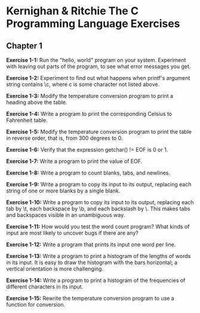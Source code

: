 # Kernighan & Ritchie The C Programming Language Exercises

## Chapter 1

**Exercise 1-1:** Run the "hello, world" program on your system. Experiment with
leaving out parts of the program, to see what error messages you get.

**Exercise 1-2:** Experiment to find out what happens when printf's argument string
contains \c, where c is some character not listed above.

**Exercise 1-3:** Modify the temperature conversion program to print a heading
above the table.

**Exercise 1-4:** Write a program to print the corresponding Celsius to Fahrenheit
table.

**Exercise 1-5:** Modify the temperature conversion program to print the table in
reverse order, that is, from 300 degrees to 0.

**Exercise 1-6:** Verify that the expression getchar() != EOF is 0 or 1.

**Exercise 1-7:** Write a program to print the value of EOF.

**Exercise 1-8:** Write a program to count blanks, tabs, and newlines.

**Exercise 1-9:** Write a program to copy its input to its output, replacing each
string of one or more blanks by a single blank.

**Exercise 1-10:** Write a program to copy its input to its output, replacing each
tab by \t, each backspace by \b, and each backslash by \\\. This makes tabs and
backspaces visible in an unambiguous way.

**Exercise 1-11:** How would you test the word count program? What kinds of input
are most likely to uncover bugs if there are any?

**Exercise 1-12:** Write a program that prints its input one word per line.

**Exercise 1-13:** Write a program to print a histogram of the lengths of words in
its input. It is easy to draw the histogram with the bars horizontal; a
vertical orientation is more challenging.

**Exercise 1-14:** Write a program to print a histogram of the frequencies of
different characters in its input.

**Exercise 1-15:** Rewrite the temperature conversion program to use a function for
conversion.
